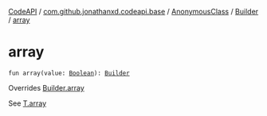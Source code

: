 [CodeAPI](../../../index.md) / [com.github.jonathanxd.codeapi.base](../../index.md) / [AnonymousClass](../index.md) / [Builder](index.md) / [array](.)

# array

`fun array(value: `[`Boolean`](https://kotlinlang.org/api/latest/jvm/stdlib/kotlin/-boolean/index.html)`): `[`Builder`](index.md)

Overrides [Builder.array](../../-arguments-holder/-builder/array.md)

See [T.array](#)

